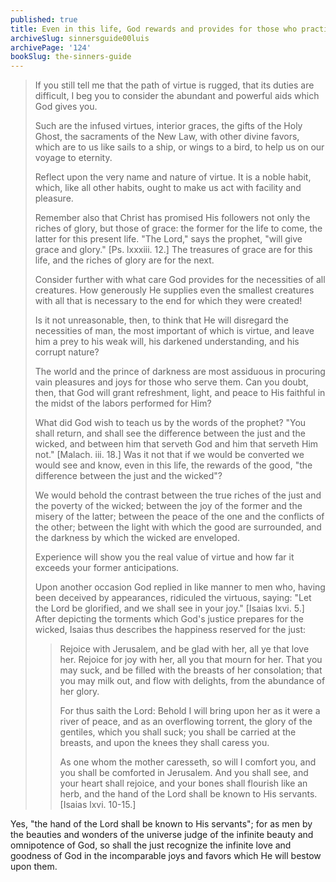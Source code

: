 ```yaml
---
published: true
title: Even in this life, God rewards and provides for those who practice His Virtues
archiveSlug: sinnersguide00luis
archivePage: '124'
bookSlug: the-sinners-guide
---
```


> If you still tell me that the path of virtue is rugged, that its duties are difficult, I beg you to consider the abundant and powerful aids which God gives you.
> 
> Such are the infused virtues, interior graces, the gifts of the Holy Ghost, the sacraments of the New Law, with other divine favors, which are to us like sails to a ship, or wings to a bird, to help us on our voyage to eternity.
> 
> Reflect upon the very name and nature of virtue. It is a noble habit, which, like all other habits, ought to make us act with facility and pleasure.
> 
> Remember also that Christ has promised His followers not only the riches of glory, but those of grace: the former for the life to come, the latter for this present life. "The Lord," says the prophet, "will give grace and glory." [Ps. lxxxiii. 12.] The treasures of grace are for this life, and the riches of glory are for the next.
> 
> Consider further with what care God provides for the necessities of all creatures. How generously He supplies even the smallest creatures with all that is necessary to the end for which they were created!
> 
> Is it not unreasonable, then, to think that He will disregard the necessities of man, the most important of which is virtue, and leave him a prey to his weak will, his darkened understanding, and his corrupt nature?
> 
> The world and the prince of darkness are most assiduous in procuring vain pleasures and joys for those who serve them. Can you doubt, then, that God will grant refreshment, light, and peace to His faithful in the midst of the labors performed for Him?
> 
> What did God wish to teach us by the words of the prophet? "You shall return, and shall see the difference between the just and the wicked, and between him that serveth God and him that serveth Him not." [Malach. iii. 18.] Was it not that if we would be converted we would see and know, even in this life, the rewards of the good, "the difference between the just and the wicked"?
> 
> We would behold the contrast between the true riches of the just and the poverty of the wicked; between the joy of the former and the misery of the latter; between the peace of the one and the conflicts of the other; between the light with which the good are surrounded, and the darkness by which the wicked are enveloped.
> 
> Experience will show you the real value of virtue and how far it exceeds your former anticipations.
>
> Upon another occasion God replied in like manner to men who, having been deceived by appearances, ridiculed the virtuous, saying: "Let the Lord be glorified, and we shall see in your joy." [Isaias lxvi. 5.] After depicting the torments which God's justice prepares for the wicked, Isaias thus describes the happiness reserved for the just:
> 
>> Rejoice with Jerusalem, and be glad with her, all ye that love her. Rejoice for joy with her, all you that mourn for her. That you may suck, and be filled with the breasts of her consolation; that you may milk out, and flow with delights, from the abundance of her glory.
>>
>> For thus saith the Lord: Behold I will bring upon her as it were a river of peace, and as an overflowing torrent, the glory of the gentiles, which you shall suck; you shall be carried at the breasts, and upon the knees they shall caress you.
>>
>> As one whom the mother caresseth, so will I comfort you, and you shall be comforted in Jerusalem. And you shall see, and your heart shall rejoice, and your bones shall flourish like an herb, and the hand of the Lord shall be known to His servants. [Isaias lxvi. 10-15.]

Yes, "the hand of the Lord shall be known to His servants"; for as men by the beauties and wonders of the universe judge of the infinite beauty and omnipotence of God, so shall the just recognize the infinite love and goodness of God in the incomparable joys and favors which He will bestow upon them.
